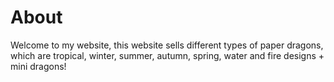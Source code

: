 # About
Welcome to my website, this website sells different types of paper dragons, which are tropical, winter, summer, autumn, spring, water and fire designs + mini dragons!

